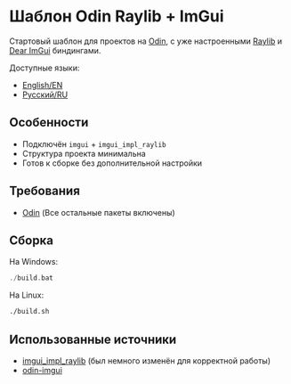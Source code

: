 # Шаблон Odin Raylib + ImGui

Стартовый шаблон для проектов на [Odin](https://odin-lang.org/), с уже настроенными [Raylib](https://www.raylib.com/) и [Dear ImGui](https://github.com/ocornut/imgui) биндингами.

Доступные языки:
- [English/EN](README.md)
- [Русский/RU](README.ru.md)

## Особенности

- Подключён `imgui` + `imgui_impl_raylib`
- Структура проекта минимальна
- Готов к сборке без дополнительной настройки

## Требования

- [Odin](https://odin-lang.org/docs/install) (Все остальные пакеты включены)

## Сборка

На Windows:
```cpp
./build.bat
```
На Linux:
```bash
./build.sh
```

## Использованные источники

- [imgui_impl_raylib](https://gist.github.com/lucaspoffo/a0d4192acd74d718e433ea0bafe17bc4) (был немного изменён для корректной работы)
- [odin-imgui](https://gitlab.com/L-4/odin-imgui)
